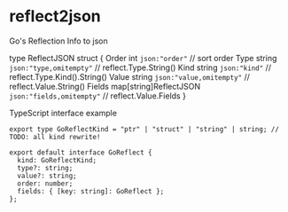 # reflect2json

Go's Reflection Info to json

type ReflectJSON struct {
Order int `json:"order"` // sort order
Type string `json:"type,omitempty"` // reflect.Type.String()
Kind string `json:"kind"` // reflect.Type.Kind().String()
Value string `json:"value,omitempty"` // reflect.Value.String()
Fields map[string]ReflectJSON `json:"fields,omitempty"` // reflect.Value.Fields
}

TypeScript interface example

```
export type GoReflectKind = "ptr" | "struct" | "string" | string; // TODO: all kind rewrite!

export default interface GoReflect {
  kind: GoReflectKind;
  type?: string;
  value?: string;
  order: number;
  fields: { [key: string]: GoReflect };
};
```
